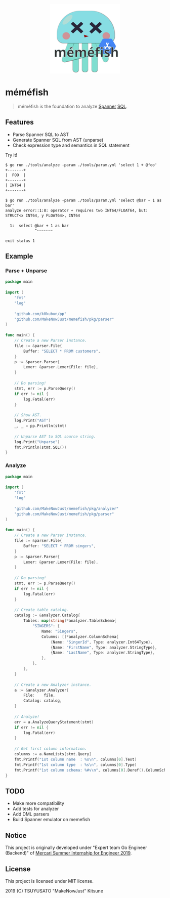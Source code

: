 <p align="center">
	<img src="docs/memefish.svg" width="220px">
</p>

# méméfish

> méméfish is the foundation to analyze [Spanner][] [SQL][Spanner SQL].

[Spanner]: https://cloud.google.com/spanner/
[Spanner SQL]: https://cloud.google.com/spanner/docs/query-syntax

## Features

- Parse Spanner SQL to AST
- Generate Spanner SQL from AST (unparse)
- Check expression type and semantics in SQL statement

Try it!

```console
$ go run ./tools/analyze -param ./tools/param.yml 'select 1 + @foo'
+-------+
|  FOO  |
+-------+
| INT64 |
+-------+

$ go run ./tools/analyze -param ./tools/param.yml 'select @bar + 1 as bar'
analyze error::1:8: operator + requires two INT64/FLOAT64, but: STRUCT<x INT64, y FLOAT64>, INT64

  1:  select @bar + 1 as bar
             ^~~~~~~~

exit status 1
```

## Example

### Parse + Unparse

```go
package main

import (
	"fmt"
	"log"

	"github.com/k0kubun/pp"
	"github.com/MakeNowJust/memefish/pkg/parser"
)

func main() {
	// Create a new Parser instance.
	file := &parser.File{
		Buffer: "SELECT * FROM customers",
	}
	p := &parser.Parser{
		Lexer: &parser.Lexer{File: file},
	}

	// Do parsing!
	stmt, err := p.ParseQuery()
	if err != nil {
		log.Fatal(err)
	}

	// Show AST.
	log.Print("AST")
	_, _ = pp.Println(stmt)

	// Unparse AST to SQL source string.
	log.Print("Unparse")
	fmt.Println(stmt.SQL())
}
```

### Analyze

```go
package main

import (
	"fmt"
	"log"

	"github.com/MakeNowJust/memefish/pkg/analyzer"
	"github.com/MakeNowJust/memefish/pkg/parser"
)

func main() {
	// Create a new Parser instance.
	file := &parser.File{
		Buffer: "SELECT * FROM singers",
	}
	p := &parser.Parser{
		Lexer: &parser.Lexer{File: file},
	}

	// Do parsing!
	stmt, err := p.ParseQuery()
	if err != nil {
		log.Fatal(err)
	}

	// Create table catalog.
	catalog := &analyzer.Catalog{
		Tables: map[string]*analyzer.TableSchema{
			"SINGERS": {
				Name: "Singers",
				Columns: []*analyzer.ColumnSchema{
					{Name: "SingerId", Type: analyzer.Int64Type},
					{Name: "FirstName", Type: analyzer.StringType},
					{Name: "LastName", Type: analyzer.StringType},
				},
			},
		},
	}

	// Create a new Analyzer instance.
	a := &analyzer.Analyzer{
		File:    file,
		Catalog: catalog,
	}

	// Analyze!
	err = a.AnalyzeQueryStatement(stmt)
	if err != nil {
		log.Fatal(err)
	}

	// Get first column information.
	columns := a.NameLists[stmt.Query]
	fmt.Printf("1st column name  : %s\n", columns[0].Text)
	fmt.Printf("1st column type  : %s\n", columns[0].Type)
	fmt.Printf("1st column schema: %#v\n", columns[0].Deref().ColumnSchema) // == catalog.Tables["SINGERS"].Columns[0]
}
```

## TODO

- Make more compatibility
- Add tests for analyzer
- Add DML parsers
- Build Spanner emulator on memefish

## Notice

This project is originally developed under "Expert team Go Engineer (Backend)" of [Mercari Summer Internship for Engineer 2019](https://mercan.mercari.com/articles/13497/).

## License

This project is licensed under MIT license.

2019 (C) TSUYUSATO "MakeNowJust" Kitsune
